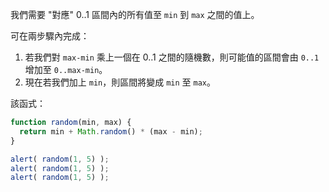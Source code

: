 我們需要 "對應" 0..1 區間內的所有值至 `min` 到 `max` 之間的值上。

可在兩步驟內完成：

1. 若我們對 `max-min` 乘上一個在 0..1 之間的隨機數，則可能值的區間會由 `0..1` 增加至 `0..max-min`。 
2. 現在若我們加上 `min`，則區間將變成 `min` 至 `max`。

該函式：

```js run
function random(min, max) {
  return min + Math.random() * (max - min);
}

alert( random(1, 5) ); 
alert( random(1, 5) ); 
alert( random(1, 5) ); 
```

